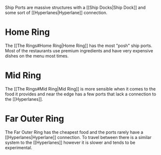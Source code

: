 Ship Ports are massive structures with a [[Ship Docks|Ship Dock]] and some sort of [[Hyperlanes|Hyperlane]] connection.

# Home Ring
The [[The Rings#Home Ring|Home Ring]] has the most "posh" ship ports. Most of the restaurants use premium ingredients and have very expensive dishes on the menu most times.
# Mid Ring
The [[The Rings#Mid Ring|Mid Ring]] is more sensible when it comes to the food it provides and near the edge has a few ports that lack a connection to the [[Hyperlanes]].
# Far Outer Ring
The Far Outer Ring has the cheapest food and the ports rarely have a [[Hyperlanes|Hyperlane]] connection. To travel between there is a similar system to the [[Hyperlanes]] however it is slower and tends to be experimental.